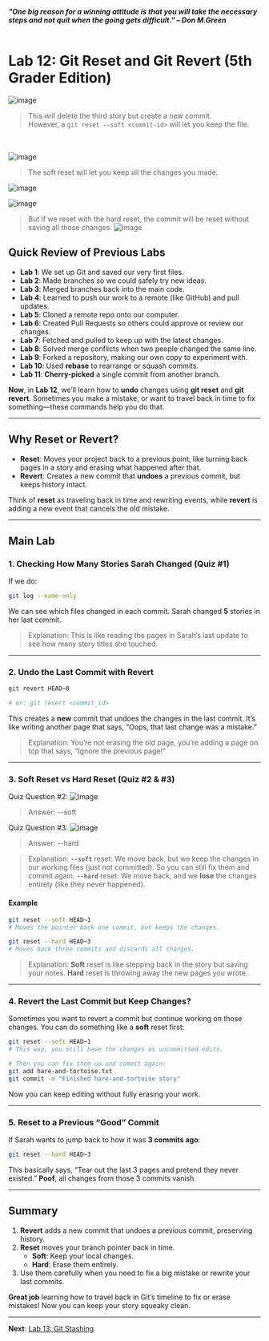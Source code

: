 ***"One big reason for a winning attitude is that you will take the necessary steps and not quit when the going gets difficult." – Don M.Green***
<br><br>

# Lab 12: Git Reset and Git Revert (5th Grader Edition)

![image](https://github.com/user-attachments/assets/1f07ffc7-5613-4eb5-b086-46b66e033f26)
>This will delete the third story but create a new commit. \
>However, a `git reset --soft <commit-id>` will let you keep the file.

<br><br>
![image](https://github.com/user-attachments/assets/dc9524da-362f-4449-8f47-dc7b97d07af4)
>The soft reset will let you keep all the changes you made.

![image](https://github.com/user-attachments/assets/44da4c30-7418-4523-b3d7-d3bd434f45dc)




![image](https://github.com/user-attachments/assets/ad752b2d-3965-4a5b-84e3-cae50a630554)

>But if we reset with the hard reset, the commit will be reset without saving all those changes.
![image](https://github.com/user-attachments/assets/71414a14-c1fb-4d07-ba24-d7d16e00b3cb)


## Quick Review of Previous Labs
- **Lab 1**: We set up Git and saved our very first files.
- **Lab 2**: Made branches so we could safely try new ideas.
- **Lab 3**: Merged branches back into the main code.
- **Lab 4**: Learned to push our work to a remote (like GitHub) and pull updates.
- **Lab 5**: Cloned a remote repo onto our computer.
- **Lab 6**: Created Pull Requests so others could approve or review our changes.
- **Lab 7**: Fetched and pulled to keep up with the latest changes.
- **Lab 8**: Solved merge conflicts when two people changed the same line.
- **Lab 9**: Forked a repository, making our own copy to experiment with.
- **Lab 10**: Used **rebase** to rearrange or squash commits.
- **Lab 11**: **Cherry-picked** a single commit from another branch.

**Now**, in **Lab 12**, we’ll learn how to **undo** changes using **git reset** and **git revert**. Sometimes you make a mistake, or want to travel back in time to fix something—these commands help you do that.

---

## Why Reset or Revert?
- **Reset**: Moves your project back to a previous point, like turning back pages in a story and erasing what happened after that.
- **Revert**: Creates a new commit that **undoes** a previous commit, but keeps history intact.

Think of **reset** as traveling back in time and rewriting events, while **revert** is adding a new event that cancels the old mistake.

---

## Main Lab

### 1. Checking How Many Stories Sarah Changed (Quiz #1)

If we do:
```bash
git log --name-only
```
We can see which files changed in each commit. Sarah changed **5** stories in her last commit.

>Explanation: This is like reading the pages in Sarah’s last update to see how many story titles she touched.

---

### 2. Undo the Last Commit with Revert

```bash
git revert HEAD~0

# or: git revert <commit_id>
```

This creates a **new** commit that undoes the changes in the last commit. It’s like writing another page that says, “Oops, that last change was a mistake.”

>Explanation: You’re not erasing the old page, you’re adding a page on top that says, “Ignore the previous page!”

---

### 3. Soft Reset vs Hard Reset (Quiz #2 & #3)
Quiz Question #2:
![image](https://github.com/user-attachments/assets/b9284fd7-bc78-47e2-b334-74e90a24c347)
>Answer: --soft

Quiz Question #3:
![image](https://github.com/user-attachments/assets/ae45a6e4-e1ad-4d90-a6d1-2391d8ae7c70)
>Answer: --hard

>Explanation:
>**`--soft`** reset: We move back, but we keep the changes in our working files (just not committed). So you can still fix them and commit again.
>**`--hard`** reset: We move back, and we **lose** the changes entirely (like they never happened).

#### Example
```bash
git reset --soft HEAD~1
# Moves the pointer back one commit, but keeps the changes.

git reset --hard HEAD~3
# Moves back three commits and discards all changes.
```

>Explanation: **Soft** reset is like stepping back in the story but saving your notes. **Hard** reset is throwing away the new pages you wrote.

---

### 4. Revert the Last Commit but Keep Changes?

Sometimes you want to revert a commit but continue working on those changes. You can do something like a **soft** reset first:
```bash
git reset --soft HEAD~1
# This way, you still have the changes as uncommitted edits.

# Then you can fix them up and commit again:
git add hare-and-tortoise.txt
git commit -m "Finished hare-and-tortoise story"
```

Now you can keep editing without fully erasing your work.

---

### 5. Reset to a Previous “Good” Commit

If Sarah wants to jump back to how it was **3 commits ago**:
```bash
git reset --hard HEAD~3
```

This basically says, “Tear out the last 3 pages and pretend they never existed.” **Poof**, all changes from those 3 commits vanish.

---

## Summary
1. **Revert** adds a new commit that undoes a previous commit, preserving history.
2. **Reset** moves your branch pointer back in time.
   - **Soft**: Keep your local changes.
   - **Hard**: Erase them entirely.
3. Use them carefully when you need to fix a big mistake or rewrite your last commits.

**Great job** learning how to travel back in Git’s timeline to fix or erase mistakes! Now you can keep your story squeaky clean.

---

**Next**: [Lab 13: Git Stashing](13_git_stashing.md)
